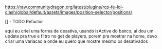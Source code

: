 https://raw.communitydragon.org/latest/plugins/rcp-fe-lol-clash/global/default/assets/images/position-selector/positions/

[] - TODO Refactor

aqui eu criei uma forma de desativa, usando isActive do banco, ai dou um update pra true e filtro no get
de players, porem pra mostrar na home, devo criar uma variacao a onde eu quero que mostre mesmo os desativados
